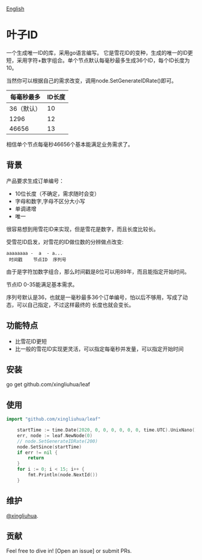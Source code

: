[English](https://github.com/xingliuhua/leaf/blob/master/README.md)
# 叶子ID

一个生成唯一ID的库，采用go语言编写。
它是雪花ID的变种，生成的唯一的ID更短，采用字符+数字组合。单个节点默认每毫秒最多生成36个ID，每个ID长度为10。

当然你可以根据自己的需求改变，调用node.SetGenerateIDRate()即可。

|每毫秒最多|ID长度|
|---|---|
|36（默认）|10|
|1296|12|
|46656|13|

相信单个节点每毫秒46656个基本能满足业务需求了。

## 背景

产品要求生成订单编号：

* 10位长度（不确定，需求随时会变）
* 字母和数字,字母不区分大小写
* 单调递增
* 唯一

很容易想到用雪花ID来实现，但是雪花是数字，而且长度比较长。

受雪花ID启发，对雪花的ID做位数的分辨做点改变:
```text
aaaaaaaa -  a  - a...
 时间戳    节点ID  序列号
```
由于是字符加数字组合，那么时间戳是8位可以用89年，而且能指定开始时间。

节点ID 0-35能满足基本需求。

序列号默认是36，也就是一毫秒最多36个订单编号，怕以后不够用，写成了动态，可以自己指定，不过这样最终的
长度也就会变长。
 
## 功能特点

* 比雪花ID更短
* 比一般的雪花ID实现更灵活，可以指定每毫秒并发量，可以指定开始时间

## 安装
go get github.com/xingliuhua/leaf
## 使用
``` go
import "github.com/xingliuhua/leaf"
```

``` go
    startTime := time.Date(2020, 0, 0, 0, 0, 0, 0, time.UTC).UnixNano() / 1000000
	err, node := leaf.NewNode(0)
	// node.SetGenerateIDRate(200)
	node.SetSince(startTime)
	if err != nil {
		return
	}
	for i := 0; i < 15; i++ {
		fmt.Println(node.NextId())
	}
```

## 维护

[@xingliuhua](https://github.com/xingliuhua).

## 贡献

Feel free to dive in! [Open an issue] or submit PRs.
